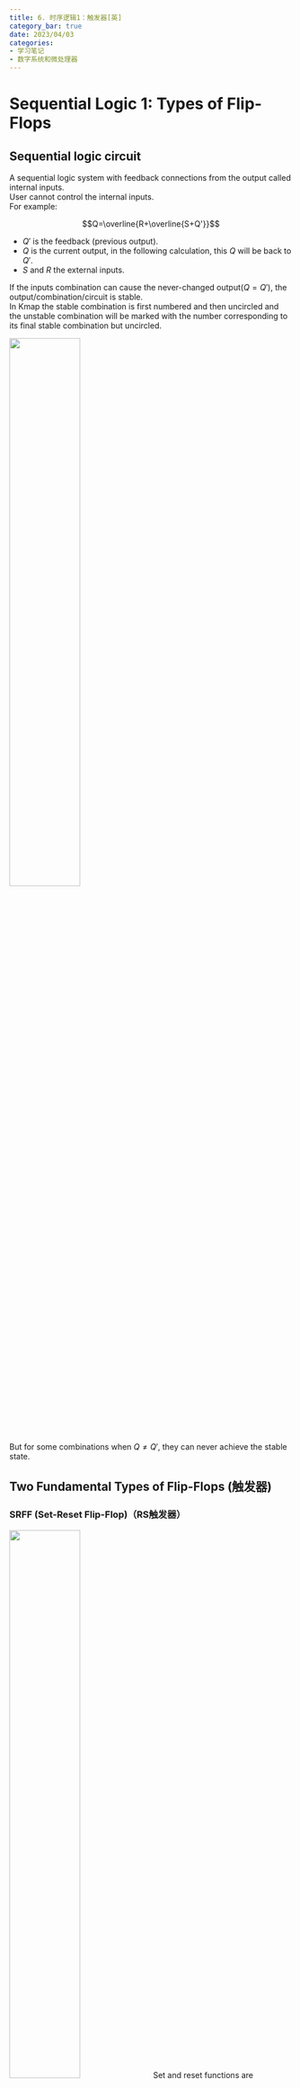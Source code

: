 ```yaml
---
title: 6. 时序逻辑1：触发器[英]
category_bar: true
date: 2023/04/03
categories: 
- 学习笔记
- 数字系统和微处理器
---
```


# Sequential Logic 1: Types of Flip-Flops
## 	Sequential logic circuit
A sequential logic system with feedback connections from the output called internal inputs.  
User cannot control the internal inputs.  
For example:  

$$Q=\overline{R+\overline{S+Q'}}$$

- $Q'$ is the feedback (previous output).
- $Q$ is the current output, in the following calculation, this $Q$ will be back to $Q'$.  
- $S$ and $R$ the external inputs.  

If the inputs combination can cause the never-changed output($Q=Q'$), the output/combination/circuit is stable.  
In Kmap the stable combination is first numbered and then uncircled and the unstable combination will be marked with the number corresponding to its final stable combination but uncircled.  

<img src = https://cdn.jsdelivr.net/gh/l61012345/Pic/img/20230403201312.png width=50%>  

But for some combinations when $Q≠Q'$, they can never achieve the stable state.   

##  Two Fundamental Types of Flip-Flops (触发器)
### SRFF (Set-Reset Flip-Flop)（RS触发器）
<img src = https://cdn.jsdelivr.net/gh/l61012345/Pic/img/20230403202718.png width=50%>  
Set and reset functions are introduced to this kind of system.  
The transition table defines the data transition from present state to next state($Q_t\rightarrow Q_{t+dt}$).  
SRFF can reduce the bounce in circuit.   

In SRFF, the truth table considering with feedback $Q'$ in previous time as input is:  

<img src = https://cdn.jsdelivr.net/gh/l61012345/Pic/img/20230403202848.png width=70%>  

(Note that only when $Q=Q'$, the system will become stable.)  

By such a table, a more condenced table can be concluded:  
<img src = https://cdn.jsdelivr.net/gh/l61012345/Pic/img/20230403203026.png width=50%>  

#### Rules
By exploring on above tables, the rules of SRFF can be found:  
- **If Set is on(the value is 1),the result(Q) will be turned to 1**.
- **If Reset is on(the value is 1), the result(Q) will be turned to 0.**  
- $SR=11$ (when previos input is 00) can cause hazard, the practical result will not same with the truth table.  

#### Limitations
The current change from one state to another (set-reset flip-flop, SRFF) practically is not simultaneous which can cause hazard.  
Example:  
$11→00$, $11→10/01(hazard)→101/010$.  

#### Variants of SRFF
The NAND/NOR only version SRFF(Also called SR Latch) is shown as below:  
<img src = https://cdn.jsdelivr.net/gh/l61012345/Pic/img/1680525458956.jpg width=70%>  

### 	JKFF (JK Flip-Flop)（JK触发器）
#### Structure
<img src = https://cdn.jsdelivr.net/gh/l61012345/Pic/img/20230410200508.png width=60%>  

- $K$ is an external input ANDed with a clock and $\overline{Q}$ to $R$.  
- $J$ is an external input ANDed with a clock and $Q$ to Set.  
- Clock pulses (时钟脉冲) is introduced to this kind of SRFF system to control whether the inputs will be work aiming at prevent the Hazard. If clock is 0, the inputs are 0, the output will be not change.  

The benefits of such kind of design:  
1. In this way, we can firstly set $clk=0$ and wait the input signal $JK$ to be stable, then let $clk=1$ to input stable $JK$ into $SR$. **So that the unstable input signal would not affect on the system**.  
  From the seconds between the change from 11 to 00, the clock value is change to 1 to let the result($Q$) is d to prevent the effect of value 10/01.  
  Example: $11→11/01$(clock closed(0),the output will not change)→00  

2. Because $Q$ and $Q'$ are connected to $J$ and $K$ separately, $SR$ (the result of AND gates) can not be 11.    

The truth table is shown as follows:  
<img src = https://cdn.jsdelivr.net/gh/l61012345/Pic/img/20230410200629.png width=50%>  

This truth table can be summerized as a transition state table:  

|$J$|$K$|$Q_t→Q_{t+1}$|
|:-:|:-:|:-:|
|0|d|0→0|
|1|d|0→1|
|d|0|1→1|
|d|1|1→0|

The characteristics are:  
- **$J$ has the same function with $S$.**
- **$K$ has the same function with $R$.**
- **When $JK=11$, the value is inversed.**

#### The Master-Slave JKFF（主从JK触发器）
One problem of original JKFF is that, when a bunch of signals are inputted into JKFF together, there may be a issue that JKFF cannot handle all of the inputs. In this way, we cannot deduce the input according to the output.  
A master-slave JKFF uses 2 SRFFs(master and slave), together with input gating logic.   
When clock is 1, gate 1 and 2 are opened to receive $J$,$K$, and gate 3 and 4 are closed. And then waiting clock changes to 0, gate 3,4 are opened to receive $Q_1$ and $Q_1'$ and gate 1 and 2 are closed.  
In such a kind of ways, the input data sequence is produced one by one, so that one input in a $clk$ time corresponding to a output. It is easily to see the output.   
<img src = https://cdn.jsdelivr.net/gh/l61012345/Pic/img/20230410201513.png width=60%>  

#### Fallen Edge Triggering (下降沿触发) 
In addition, it can be oberved that for each time, only when the $clk$ signal changing from 1 to 0, mast-slave JKFF will work according to the transition table of JKFF.  
This kind of triggering is called fallen edge($1→0$) triggering（下降沿触发）.


### TFF (Trigger Flip-Flop)（T触发器）
#### The asynchronous(异步) TFF
The inputs to the internal M-S JKFFs are connect permanently to 1 to $J$,$K$. Trigger is connected via clock line:  
$$J=K=1$$  
$$clock=T$$
<img src = https://cdn.jsdelivr.net/gh/l61012345/Pic/img/20230410201721.png width=50%>  

For a fallen edge(下降沿) of a clock waveform($T:1→0$), TFF can inverse its value ($0→1 or 1→0$).  

Example: 2-bit binary counter  
<img src = https://cdn.jsdelivr.net/gh/l61012345/Pic/img/20230410202220.png width=50%>  

In this circuit, $T_0$ is the outside waveform; The output of $Q_0$ are fed to $Q_1$.   
The obervations are:   
<img src = https://cdn.jsdelivr.net/gh/l61012345/Pic/img/20230410202305.png width=50%>  

#### Synchronous TFF（同步T触发器）
In synchronous TFF, $T$ is used to fed $J$ and $K$ simultaneously.  
$$J=K=T$$